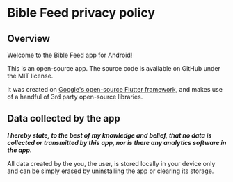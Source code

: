 # Bible Feed privacy policy

## Overview

Welcome to the Bible Feed app for Android!

This is an open-source app. The source code is available on GitHub under the MIT license.

It was created on [Google's open-source Flutter framework][flutter], and makes use of a handful of 3rd party open-source libraries.

## Data collected by the app

***I hereby state, to the best of my knowledge and belief, that no data is collected or transmitted by this app, nor is there any analytics software in the app.***

All data created by the you, the user, is stored locally in your device only and can be simply erased by uninstalling the app or clearing its storage.

[flutter]: https://flutter.dev
